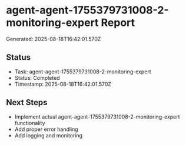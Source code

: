 # agent-agent-1755379731008-2-monitoring-expert Report

Generated: 2025-08-18T16:42:01.570Z

## Status
- Task: agent-agent-1755379731008-2-monitoring-expert
- Status: Completed
- Timestamp: 2025-08-18T16:42:01.570Z

## Next Steps
- Implement actual agent-agent-1755379731008-2-monitoring-expert functionality
- Add proper error handling
- Add logging and monitoring
